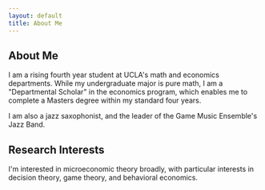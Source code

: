 ```yaml
---
layout: default
title: About Me
---
```


## About Me
I am a rising fourth year student at UCLA's math and economics departments. While my undergraduate major is pure math, I am a "Departmental Scholar" in the economics program, which enables me to complete a Masters degree within my standard four years. 

I am also a jazz saxophonist, and the leader of the Game Music Ensemble's Jazz Band. 

## Research Interests
I'm interested in microeconomic theory broadly, with particular interests in decision theory, game theory, and behavioral economics. 